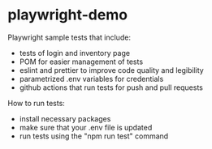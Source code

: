 # playwright-demo

Playwright sample tests that include:

-   tests of login and inventory page
-   POM for easier management of tests
-   eslint and prettier to improve code quality and legibility
-   parametrized .env variables for credentials
-   github actions that run tests for push and pull requests

How to run tests:

-   install necessary packages
-   make sure that your .env file is updated
-   run tests using the "npm run test" command
